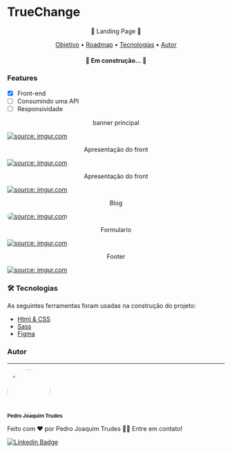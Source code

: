 # TrueChange
<p align="center">🚀 Landing Page 🚀</p>

<p align="center">
 <a href="#objetivo">Objetivo</a> •
 <a href="#roadmap">Roadmap</a> • 
 <a href="#tecnologias">Tecnologias</a> • 
 <a href="#autor">Autor</a>
</p>

<h4 align="center"> 
	🚀 Em construção...  🚧
</h4>

### Features

- [x] Front-end
- [ ] Consumindo uma API
- [ ] Responsividade

<p align="center">banner principal</p>

<a href="https://imgur.com/xaAlhUy"><img src="https://i.imgur.com/xaAlhUy.png" title="source: imgur.com" /></a>

<p align="center">Apresentação do front</p>

<a href="https://imgur.com/iRunGcd"><img src="https://i.imgur.com/iRunGcd.png" title="source: imgur.com" /></a>

<p align="center">Apresentação do front</p>

<a href="https://imgur.com/UHnO021"><img src="https://i.imgur.com/UHnO021.png" title="source: imgur.com" /></a>

<p align="center">Blog</p>

<a href="https://imgur.com/bCZYMRJ"><img src="https://i.imgur.com/bCZYMRJ.png" title="source: imgur.com" style="border-radius: 10px" /></a>

<p align="center">Formulario</p>

<a href="https://imgur.com/nxCAkIT"><img src="https://i.imgur.com/nxCAkIT.png" title="source: imgur.com" /></a>

<p align="center">Footer</p>

<a href="https://imgur.com/5sCIg6p"><img src="https://i.imgur.com/5sCIg6p.png" title="source: imgur.com" /></a>

### 🛠 Tecnologias

As seguintes ferramentas foram usadas na construção do projeto:

- [Html & CSS](https://www.w3schools.com/)
- [Sass](https://sass-lang.com/)
- [Figma](https://www.figma.com/file/fncoPBEVM7Dz29ImoBQUwh/Landing-Page-Teste-Frontend?node-id=1%3A2)


### Autor
---

 <img style="border-radius: 50%;" src="https://avatars.githubusercontent.com/u/56119812?v=4" width="100px;" alt=""/>
 <br />
 <sub><b>Pedro Joaquim Trudes</b></sub></a>


Feito com ❤️ por Pedro Joaquim Trudes 👋🏽 Entre em contato!

[![Linkedin Badge](https://img.shields.io/badge/-pedro-trudes?style=flat-square&logo=Linkedin&logoColor=white&link=https://https://www.linkedin.com/in/pedrotrudes/)](https://www.linkedin.com/in/pedrotrudes/) 
